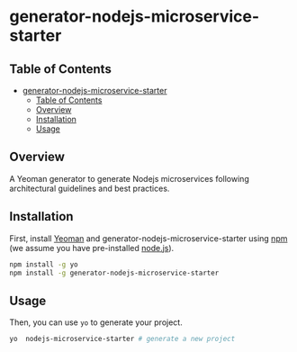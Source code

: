 # generator-nodejs-microservice-starter 

## Table of Contents

- [generator-nodejs-microservice-starter](#generator-nodejs-microservice-starter)
  - [Table of Contents](#table-of-contents)
  - [Overview](#overview)
  - [Installation](#installation)
  - [Usage](#usage)

## Overview

A Yeoman generator to generate Nodejs microservices following architectural guidelines and best practices.

## Installation

First, install [Yeoman](http://yeoman.io) and generator-nodejs-microservice-starter using [npm](https://www.npmjs.com/) (we assume you have pre-installed [node.js](https://nodejs.org/)).

```bash
npm install -g yo
npm install -g generator-nodejs-microservice-starter
```
## Usage

Then, you can use `yo` to generate your project.

```bash
yo  nodejs-microservice-starter # generate a new project
```

